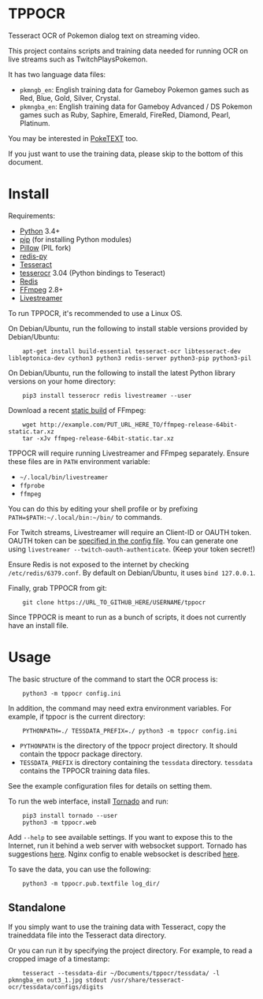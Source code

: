 TPPOCR
======

Tesseract OCR of Pokemon dialog text on streaming video.

This project contains scripts and training data needed for running OCR on live streams such as TwitchPlaysPokemon.

It has two language data files:

* `pkmngb_en`: English training data for Gameboy Pokemon games such as Red, Blue, Gold, Silver, Crystal.
* `pkmngba_en`: English training data for Gameboy Advanced / DS Pokemon games such as Ruby, Saphire, Emerald, FireRed, Diamond, Pearl, Platinum.

You may be interested in [PokeTEXT](https://github.com/rctgamer3/poketext) too.

If you just want to use the training data, please skip to the bottom of this document.


Install
=======

Requirements:

* [Python](https://www.python.org/downloads/) 3.4+
* [pip](https://pip.pypa.io/en/stable/installing/) (for installing Python modules)
* [Pillow](https://pillow.readthedocs.io/en/4.0.x/installation.html) (PIL fork)
* [redis-py](https://github.com/andymccurdy/redis-py)
* [Tesseract](https://github.com/tesseract-ocr/tesseract/wiki/Downloads)
* [tesserocr](https://github.com/sirfz/tesserocr) 3.04 (Python bindings to Teseract)
* [Redis](https://redis.io/download)
* [FFmpeg](https://ffmpeg.org/download.html) 2.8+
* [Livestreamer](http://docs.livestreamer.io/install.html)

To run TPPOCR, it's recommended to use a Linux OS.

On Debian/Ubuntu, run the following to install stable versions provided by Debian/Ubuntu:

        apt-get install build-essential tesseract-ocr libtesseract-dev libleptonica-dev cython3 python3 redis-server python3-pip python3-pil

On Debian/Ubuntu, run the following to install the latest Python library versions on your home directory:

        pip3 install tesserocr redis livestreamer --user

Download a recent [static build](https://www.johnvansickle.com/ffmpeg/) of FFmpeg:

        wget http://example.com/PUT_URL_HERE_TO/ffmpeg-release-64bit-static.tar.xz
        tar -xJv ffmpeg-release-64bit-static.tar.xz

TPPOCR will require running Livestreamer and FFmpeg separately. Ensure these files are in `PATH` environment variable:

* `~/.local/bin/livestreamer`
* `ffprobe`
* `ffmpeg`

You can do this by editing your shell profile or by prefixing `PATH=$PATH:~/.local/bin:~/bin/` to commands.

For Twitch streams, Livestreamer will require an Client-ID or OAUTH token. OAUTH token can be [specified in the config file](http://docs.livestreamer.io/twitch_oauth.html). You can generate one using `livestreamer --twitch-oauth-authenticate`. (Keep your token secret!)

Ensure Redis is not exposed to the internet by checking `/etc/redis/6379.conf`. By default on Debian/Ubuntu, it uses `bind 127.0.0.1`. 

Finally, grab TPPOCR from git:

        git clone https://URL_TO_GITHUB_HERE/USERNAME/tppocr

Since TPPOCR is meant to run as a bunch of scripts, it does not currently have an install file.


Usage
=====

The basic structure of the command to start the OCR process is:

        python3 -m tppocr config.ini

In addition, the command may need extra environment variables. For example, if tppocr is the current directory:

        PYTHONPATH=./ TESSDATA_PREFIX=./ python3 -m tppocr config.ini

* `PYTHONPATH` is the directory of the tppocr project directory. It should contain the tppocr package directory.
* `TESSDATA_PREFIX` is directory containing the `tessdata` directory. `tessdata` contains the TPPOCR training data files.

See the example configuration files for details on setting them.

To run the web interface, install [Tornado](http://www.tornadoweb.org/en/stable/) and run:

        pip3 install tornado --user
        python3 -m tppocr.web

Add `--help` to see available settings. If you want to expose this to the Internet, run it behind a web server with websocket support. Tornado has suggestions [here](http://www.tornadoweb.org/en/stable/guide/running.html). Nginx config to enable websocket is described [here](https://www.nginx.com/blog/websocket-nginx/).

To save the data, you can use the following:

        python3 -m tppocr.pub.textfile log_dir/


Standalone
----------

If you simply want to use the training data with Tesseract, copy the traineddata file into the Tesseract data directory.

Or you can run it by specifying the project directory. For example, to read a cropped image of a timestamp:

        tesseract --tessdata-dir ~/Documents/tppocr/tessdata/ -l pkmngba_en out3_1.jpg stdout /usr/share/tesseract-ocr/tessdata/configs/digits


